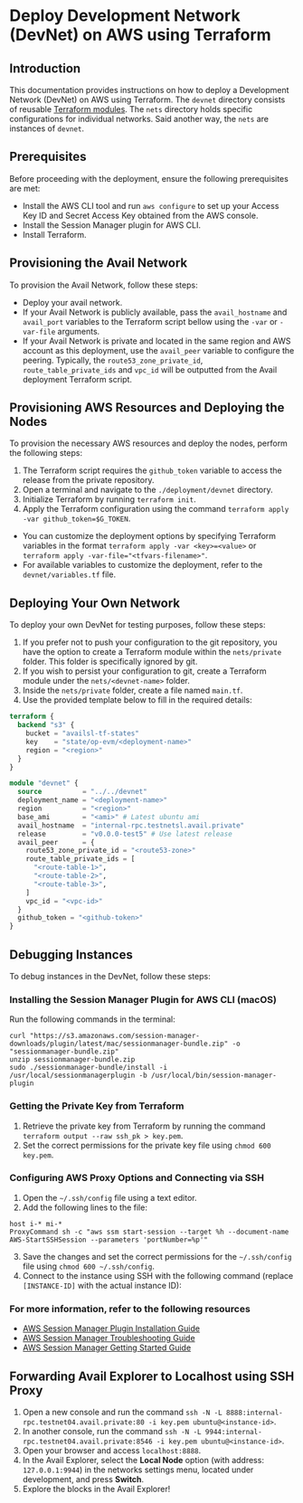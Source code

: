 # Deploy Development Network (DevNet) on AWS using Terraform

## Introduction
This documentation provides instructions on how to deploy a Development Network (DevNet) on AWS using Terraform.
The `devnet` directory consists of reusable [Terraform modules](https://www.terraform.io/language/modules).
The `nets` directory holds specific configurations for individual networks.
Said another way, the `nets` are instances of `devnet`.

## Prerequisites
Before proceeding with the deployment, ensure the following prerequisites are met:
- Install the AWS CLI tool and run `aws configure` to set up your Access Key ID and Secret Access Key obtained from the AWS console.
- Install the Session Manager plugin for AWS CLI.
- Install Terraform.

## Provisioning the Avail Network
To provision the Avail Network, follow these steps:
- Deploy your avail network.
- If your Avail Network is publicly available, pass the `avail_hostname` and `avail_port` variables to the Terraform script bellow using the `-var` or `-var-file` arguments.
- If your Avail Network is private and located in the same region and AWS account as this deployment, use the `avail_peer` variable to configure the peering. Typically, the `route53_zone_private_id`, `route_table_private_ids` and `vpc_id` will be outputted from the Avail deployment Terraform script.

## Provisioning AWS Resources and Deploying the Nodes
To provision the necessary AWS resources and deploy the nodes, perform the following steps:

1. The Terraform script requires the `github_token` variable to access the release from the private repository.
2. Open a terminal and navigate to the `./deployment/devnet` directory.
3. Initialize Terraform by running `terraform init`.
4. Apply the Terraform configuration using the command `terraform apply -var github_token=$G_TOKEN`.
  - You can customize the deployment options by specifying Terraform variables in the format `terraform apply -var <key>=<value>` or `terraform apply -var-file="<tfvars-filename>"`.
  - For available variables to customize the deployment, refer to the `devnet/variables.tf` file.

## Deploying Your Own Network
To deploy your own DevNet for testing purposes, follow these steps:
1. If you prefer not to push your configuration to the git repository, you have the option to create a Terraform module within the `nets/private` folder. This folder is specifically ignored by git.
2. If you wish to persist your configuration to git, create a Terraform module under the `nets/<devnet-name>` folder.
3. Inside the `nets/private` folder, create a file named `main.tf`.
4. Use the provided template below to fill in the required details:

```terraform
terraform {
  backend "s3" {
    bucket = "availsl-tf-states"
    key    = "state/op-evm/<deployment-name>"
    region = "<region>"
  }
}

module "devnet" {
  source          = "../../devnet"
  deployment_name = "<deployment-name>"
  region          = "<region>"
  base_ami        = "<ami>" # Latest ubuntu ami 
  avail_hostname  = "internal-rpc.testnetsl.avail.private"
  release         = "v0.0.0-test5" # Use latest release
  avail_peer      = {
    route53_zone_private_id = "<route53-zone>"
    route_table_private_ids = [ 
      "<route-table-1>",
      "<route-table-2>",
      "<route-table-3>",
    ]
    vpc_id = "<vpc-id>"
  }
  github_token = "<github-token>"
}
```

## Debugging Instances
To debug instances in the DevNet, follow these steps:

### Installing the Session Manager Plugin for AWS CLI (macOS)

Run the following commands in the terminal:
```shell
curl "https://s3.amazonaws.com/session-manager-downloads/plugin/latest/mac/sessionmanager-bundle.zip" -o "sessionmanager-bundle.zip"
unzip sessionmanager-bundle.zip
sudo ./sessionmanager-bundle/install -i /usr/local/sessionmanagerplugin -b /usr/local/bin/session-manager-plugin
```

### Getting the Private Key from Terraform
1. Retrieve the private key from Terraform by running the command `terraform output --raw ssh_pk > key.pem`.
2. Set the correct permissions for the private key file using `chmod 600 key.pem`.

### Configuring AWS Proxy Options and Connecting via SSH
1. Open the `~/.ssh/config` file using a text editor.
2. Add the following lines to the file:
  ```
  host i-* mi-*
  ProxyCommand sh -c "aws ssm start-session --target %h --document-name AWS-StartSSHSession --parameters 'portNumber=%p'"
  ```
3. Save the changes and set the correct permissions for the `~/.ssh/config` file using `chmod 600 ~/.ssh/config`.
4. Connect to the instance using SSH with the following command (replace `[INSTANCE-ID]` with the actual instance ID):

### For more information, refer to the following resources
- [AWS Session Manager Plugin Installation Guide](https://docs.aws.amazon.com/systems-manager/latest/userguide/session-manager-working-with-install-plugin.html)
- [AWS Session Manager Troubleshooting Guide](https://docs.aws.amazon.com/systems-manager/latest/userguide/session-manager-troubleshooting.html#plugin-not-found)
- [AWS Session Manager Getting Started Guide](https://docs.aws.amazon.com/systems-manager/latest/userguide/session-manager-getting-started.html)

## Forwarding Avail Explorer to Localhost using SSH Proxy
1. Open a new console and run the command `ssh -N -L 8888:internal-rpc.testnet04.avail.private:80 -i key.pem ubuntu@<instance-id>`.
2. In another console, run the command `ssh -N -L 9944:internal-rpc.testnet04.avail.private:8546 -i key.pem ubuntu@<instance-id>`.
3. Open your browser and access `localhost:8888`.
4. In the Avail Explorer, select the **Local Node** option (with address: `127.0.0.1:9944`) in the networks settings menu, located under development, and press **Switch**.
5. Explore the blocks in the Avail Explorer!
